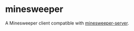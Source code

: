 # minesweeper

A Minesweeper client compatible with [minesweeper-server](https://github.com/vancomm/minesweeper-server).